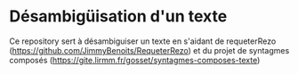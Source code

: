 # Désambigüisation d'un texte
Ce repository sert à désambiguiser un texte en s'aidant de requeterRezo (https://github.com/JimmyBenoits/RequeterRezo) et du projet de syntagmes composés (https://gite.lirmm.fr/gosset/syntagmes-composes-texte)
